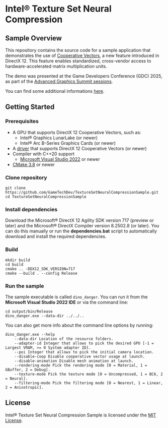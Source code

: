# Intel® Texture Set Neural Compression

## Sample Overview
This repository contains the source code for a sample application that demonstrates the use of [Cooperative Vectors](https://devblogs.microsoft.com/directx/enabling-neural-rendering-in-directx-cooperative-vector-support-coming-soon/), a new feature introduced in DirectX 12. This feature enables standardized, cross-vendor access to hardware-accelerated matrix multiplication units.

The demo was presented at the Game Developers Conference (GDC) 2025, as part of the [Advanced Graphics Summit sessions](https://schedule.gdconf.com/session/advanced-graphics-summit-cooperative-vectors-and-neural-rendering/911753).

You can find some additional informations [here](https://community.intel.com/t5/Blogs/Tech-Innovation/Artificial-Intelligence-AI/Intel-Co-Presents-Cooperative-Vectors-with-Microsoft-at-Game/post/1674845).

## Getting Started

### Prerequisites
* A GPU that supports DirectX 12 Cooperative Vectors, such as:
  * Intel® Graphics LunarLake (or newer)
  * Intel® Arc B-Series Graphics Cards (or newer)
* A [driver](https://www.intel.com/content/www/us/en/download/737144/855958/) that supports DirectX 12 Cooperative Vectors (or newer)
* Compiler with C++20 support
  * [Microsoft Visual Studio 2022](https://www.visualstudio.com/) or newer
* [CMake 3.8](https://cmake.org/) or newer

### Clone repository

    git clone https://github.com/GameTechDev/TextureSetNeuralCompressionSample.git
    cd TextureSetNeuralCompressionSample

### Install dependencies

Download the Microsoft® DirectX 12 Agility SDK version 717 (preview or later) and the Microsoft® DirectX Compiler version 8.2502.8 (or later). You can do this manually or run the **dependencies.bat** script to automatically download and install the required dependencies.

### Build

    mkdir build
    cd build
    cmake .. -DDX12_SDK_VERSION=717
    cmake --build . --config Release

### Run the sample

The sample executable is called `dino_danger`. You can run it from the **Microsoft Visual Studio 2022 IDE** or via the command line:

    cd output/bin/Release
    dino_danger.exe --data-dir ../../..

You can also get more info about the command line options by running:

    dino_danger.exe --help
        --data-dir Location of the resource folders.
        --adapter-id Integer that allows to pick the desired GPU [-1 = Largest VRAM, >= 0 System adapter ID].
        --poi Integer that allows to pick the initial camera location.
        --disable-coop Disable cooperative vector usage at launch.
        --disable-animation Disable mesh animation at launch.
        --rendering-mode Pick the rendering mode [0 = Material, 1 = GBuffer, 2 = Debug].
        --texture-mode Pick the texture mode [0 = Uncompressed, 1 = BC6, 2 = Neural].
        --filtering-mode Pick the filtering mode [0 = Nearest, 1 = Linear, 2 = Anisotropic].

## License
Intel® Texture Set Neural Compression Sample is licensed under the [MIT License](LICENSE).